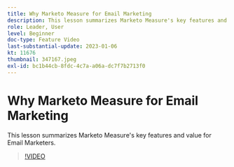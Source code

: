 ```yaml
---
title: Why Marketo Measure for Email Marketing
description: This lesson summarizes Marketo Measure's key features and value for Email Marketers.
role: Leader, User
level: Beginner
doc-type: Feature Video
last-substantial-update: 2023-01-06
kt: 11676
thumbnail: 347167.jpeg
exl-id: bc1b44cb-8fdc-4c7a-a06a-dc7f7b2713f0
---
```

# Why Marketo Measure for Email Marketing

This lesson summarizes Marketo Measure's key features and value for Email Marketers.

>[!VIDEO](https://video.tv.adobe.com/v/347167/?quality=12&learn=on)
